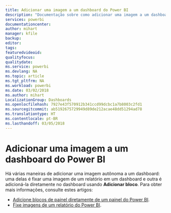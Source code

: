 ```yaml
---
title: Adicionar uma imagem a um dashboard do Power BI
description: "Documentação sobre como adicionar uma imagem a um dashboard do Power BI."
services: powerbi
documentationcenter: 
author: mihart
manager: kfile
backup: 
editor: 
tags: 
featuredvideoid: 
qualityfocus: 
qualitydate: 
ms.service: powerbi
ms.devlang: NA
ms.topic: article
ms.tgt_pltfrm: NA
ms.workload: powerbi
ms.date: 03/02/2018
ms.author: mihart
LocalizationGroup: Dashboards
ms.openlocfilehash: 7927e43f570912b341ccd99dcbc1a7b8003c2fd1
ms.sourcegitcommit: ab5192675729949d89de212acae48dd51294ad78
ms.translationtype: HT
ms.contentlocale: pt-BR
ms.lasthandoff: 03/05/2018
---
```

# <a name="add-an-image-to-a-power-bi-dashboard"></a>Adicionar uma imagem a um dashboard do Power BI
Há várias maneiras de adicionar uma imagem autônoma a um dashboard: uma delas é fixar uma imagem de um relatório em um dashboard e outra é adicioná-la diretamente no dashboard usando **Adicionar bloco**.  Para obter mais informações, consulte estes artigos:

* [Adicione blocos de painel diretamente de um painel do Power BI](service-dashboard-add-widget.md).
* [Fixe imagens de um relatório do Power BI](service-dashboard-pin-tile-from-report.md).

